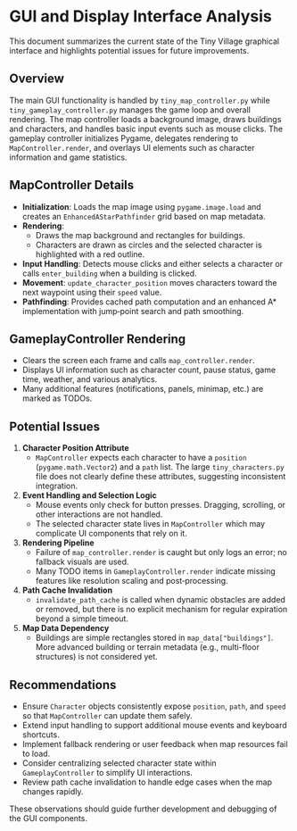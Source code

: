 # GUI and Display Interface Analysis

This document summarizes the current state of the Tiny Village graphical interface and highlights potential issues for future improvements.

## Overview

The main GUI functionality is handled by `tiny_map_controller.py` while `tiny_gameplay_controller.py` manages the game loop and overall rendering. The map controller loads a background image, draws buildings and characters, and handles basic input events such as mouse clicks. The gameplay controller initializes Pygame, delegates rendering to `MapController.render`, and overlays UI elements such as character information and game statistics.

## MapController Details

- **Initialization**: Loads the map image using `pygame.image.load` and creates an `EnhancedAStarPathfinder` grid based on map metadata.
- **Rendering**:
  - Draws the map background and rectangles for buildings.
  - Characters are drawn as circles and the selected character is highlighted with a red outline.
- **Input Handling**: Detects mouse clicks and either selects a character or calls `enter_building` when a building is clicked.
- **Movement**: `update_character_position` moves characters toward the next waypoint using their `speed` value.
- **Pathfinding**: Provides cached path computation and an enhanced A* implementation with jump‑point search and path smoothing.

## GameplayController Rendering

- Clears the screen each frame and calls `map_controller.render`.
- Displays UI information such as character count, pause status, game time, weather, and various analytics.
- Many additional features (notifications, panels, minimap, etc.) are marked as TODOs.

## Potential Issues

1. **Character Position Attribute**
   - `MapController` expects each character to have a `position` (`pygame.math.Vector2`) and a `path` list. The large `tiny_characters.py` file does not clearly define these attributes, suggesting inconsistent integration.
2. **Event Handling and Selection Logic**
   - Mouse events only check for button presses. Dragging, scrolling, or other interactions are not handled.
   - The selected character state lives in `MapController` which may complicate UI components that rely on it.
3. **Rendering Pipeline**
   - Failure of `map_controller.render` is caught but only logs an error; no fallback visuals are used.
   - Many TODO items in `GameplayController.render` indicate missing features like resolution scaling and post‑processing.
4. **Path Cache Invalidation**
   - `invalidate_path_cache` is called when dynamic obstacles are added or removed, but there is no explicit mechanism for regular expiration beyond a simple timeout.
5. **Map Data Dependency**
   - Buildings are simple rectangles stored in `map_data["buildings"]`. More advanced building or terrain metadata (e.g., multi-floor structures) is not considered yet.

## Recommendations

- Ensure `Character` objects consistently expose `position`, `path`, and `speed` so that `MapController` can update them safely.
- Extend input handling to support additional mouse events and keyboard shortcuts.
- Implement fallback rendering or user feedback when map resources fail to load.
- Consider centralizing selected character state within `GameplayController` to simplify UI interactions.
- Review path cache invalidation to handle edge cases when the map changes rapidly.

These observations should guide further development and debugging of the GUI components.

